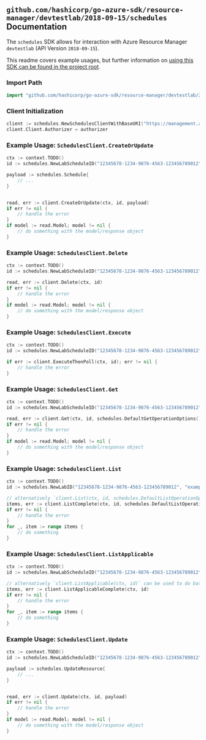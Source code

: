 
## `github.com/hashicorp/go-azure-sdk/resource-manager/devtestlab/2018-09-15/schedules` Documentation

The `schedules` SDK allows for interaction with Azure Resource Manager `devtestlab` (API Version `2018-09-15`).

This readme covers example usages, but further information on [using this SDK can be found in the project root](https://github.com/hashicorp/go-azure-sdk/tree/main/docs).

### Import Path

```go
import "github.com/hashicorp/go-azure-sdk/resource-manager/devtestlab/2018-09-15/schedules"
```


### Client Initialization

```go
client := schedules.NewSchedulesClientWithBaseURI("https://management.azure.com")
client.Client.Authorizer = authorizer
```


### Example Usage: `SchedulesClient.CreateOrUpdate`

```go
ctx := context.TODO()
id := schedules.NewLabScheduleID("12345678-1234-9876-4563-123456789012", "example-resource-group", "labName", "name")

payload := schedules.Schedule{
	// ...
}


read, err := client.CreateOrUpdate(ctx, id, payload)
if err != nil {
	// handle the error
}
if model := read.Model; model != nil {
	// do something with the model/response object
}
```


### Example Usage: `SchedulesClient.Delete`

```go
ctx := context.TODO()
id := schedules.NewLabScheduleID("12345678-1234-9876-4563-123456789012", "example-resource-group", "labName", "name")

read, err := client.Delete(ctx, id)
if err != nil {
	// handle the error
}
if model := read.Model; model != nil {
	// do something with the model/response object
}
```


### Example Usage: `SchedulesClient.Execute`

```go
ctx := context.TODO()
id := schedules.NewLabScheduleID("12345678-1234-9876-4563-123456789012", "example-resource-group", "labName", "name")

if err := client.ExecuteThenPoll(ctx, id); err != nil {
	// handle the error
}
```


### Example Usage: `SchedulesClient.Get`

```go
ctx := context.TODO()
id := schedules.NewLabScheduleID("12345678-1234-9876-4563-123456789012", "example-resource-group", "labName", "name")

read, err := client.Get(ctx, id, schedules.DefaultGetOperationOptions())
if err != nil {
	// handle the error
}
if model := read.Model; model != nil {
	// do something with the model/response object
}
```


### Example Usage: `SchedulesClient.List`

```go
ctx := context.TODO()
id := schedules.NewLabID("12345678-1234-9876-4563-123456789012", "example-resource-group", "name")

// alternatively `client.List(ctx, id, schedules.DefaultListOperationOptions())` can be used to do batched pagination
items, err := client.ListComplete(ctx, id, schedules.DefaultListOperationOptions())
if err != nil {
	// handle the error
}
for _, item := range items {
	// do something
}
```


### Example Usage: `SchedulesClient.ListApplicable`

```go
ctx := context.TODO()
id := schedules.NewLabScheduleID("12345678-1234-9876-4563-123456789012", "example-resource-group", "labName", "name")

// alternatively `client.ListApplicable(ctx, id)` can be used to do batched pagination
items, err := client.ListApplicableComplete(ctx, id)
if err != nil {
	// handle the error
}
for _, item := range items {
	// do something
}
```


### Example Usage: `SchedulesClient.Update`

```go
ctx := context.TODO()
id := schedules.NewLabScheduleID("12345678-1234-9876-4563-123456789012", "example-resource-group", "labName", "name")

payload := schedules.UpdateResource{
	// ...
}


read, err := client.Update(ctx, id, payload)
if err != nil {
	// handle the error
}
if model := read.Model; model != nil {
	// do something with the model/response object
}
```
